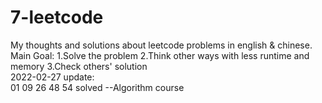 # 7-leetcode
My thoughts and solutions about leetcode problems in english &amp; chinese.  
Main Goal: 1.Solve the problem 2.Think other ways with less runtime and memory 3.Check others' solution  
2022-02-27 update:  
01 09 26 48 54 solved  --Algorithm course
